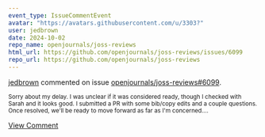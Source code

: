 ```yaml
---
event_type: IssueCommentEvent
avatar: "https://avatars.githubusercontent.com/u/3303?"
user: jedbrown
date: 2024-10-02
repo_name: openjournals/joss-reviews
html_url: https://github.com/openjournals/joss-reviews/issues/6099
repo_url: https://github.com/openjournals/joss-reviews
---
```


<a href='https://github.com/jedbrown' target='_blank'>jedbrown</a> commented on issue <a href='https://github.com/openjournals/joss-reviews/issues/6099' target='_blank'>openjournals/joss-reviews#6099</a>.

<small>Sorry about my delay. I was unclear if it was considered ready, though I checked with Sarah and it looks good. I submitted a PR with some bib/copy edits and a couple questions. Once resolved, we'll be ready to move forward as far as I'm concerned....</small>

<a href='https://github.com/openjournals/joss-reviews/issues/6099' target='_blank'>View Comment</a>